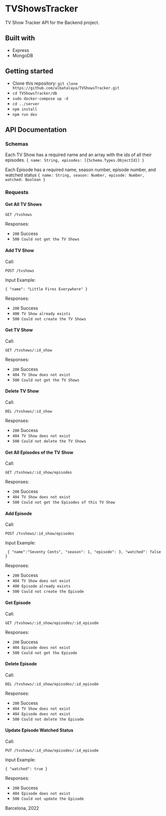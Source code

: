 # TVShowsTracker
TV Show Tracker API for the Backend project.

## Built with
- Express
- MongoDB

## Getting started
* Clone this repository: `git clone https://github.com/albatalaya/TVShowsTracker.git`
* `cd TVShowsTracker/db`
* `sudo docker-compose up -d`
* `cd ../server`
* `npm install` 
* `npm run dev` 

## API Documentation
### Schemas

Each TV Show has a required name and an array with the ids of all their episodes.
`{
 name: String,
 episodes: [{Schema.Types.ObjectId}]
}`


Each Episode has a required name, season number, episode number, and watched status
`{
 name: String,
 season: Number,
 episode: Number,
 watched: Boolean
}`


### Requests

#### Get All TV Shows
`GET /tvshows`

Responses:
* `200` Success 
* `500 Could not get the TV Shows`

#### Add TV Show
Call:

`POST /tvshows`

Input Example:

`{
	"name": "Little Fires Everywhere"
}`


Responses:
* `200` Success 
* `400 TV Show already exists`
* `500 Could not create the TV Shows`

#### Get TV Show
Call:

`GET /tvshows/:id_show`

Responses:
* `200` Success 
* `404 TV Show does not exist`
* `500 Could not get the TV Shows`


#### Delete TV Show
Call:

`DEL /tvshows/:id_show`

Responses:
* `200` Success 
* `404 TV Show does not exist`
* `500 Could not delete the TV Shows`


#### Get All Episodes of the TV Show
Call:

`GET /tvshows/:id_show/episodes`

  Responses:
* `200` Success 
* `404 TV Show does not exist`
* `500 Could not get the Episodes of this TV Show`


#### Add Episode
Call:

`POST /tvshows/:id_show/episodes`

Input Example:

` {
    "name":"Seventy Cents",
    "season": 1,
    "episode": 3,
	 "watched": false
  }`
  
  Responses:
* `200` Success 
* `404 TV Show does not exist`
* `400 Episode already exists`
* `500 Could not create the Episode`


#### Get Episode
Call:

`GET /tvshows/:id_show/episodes/:id_episode`

Responses:
* `200` Success 
* `404 Episode does not exist`
* `500 Could not get the Episode`


#### Delete Episode
Call:

`DEL /tvshows/:id_show/episodes/:id_episode`

Responses:
* `200` Success 
* `404 TV Show does not exist`
* `404 Episode does not exist`
* `500 Could not delete the Episode`

#### Update Episode Watched Status
Call:

`PUT /tvshows/:id_show/episodes/:id_episode`

Input Example:

 `{
	 "watched": true
  }`
  
  
Responses:
* `200` Success 
* `404 Episode does not exist`
* `500 Could not update the Episode`


Barcelona, 2022
